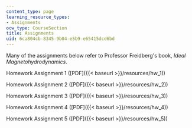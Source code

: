 ```yaml
---
content_type: page
learning_resource_types:
- Assignments
ocw_type: CourseSection
title: Assignments
uid: 6ca804cb-8345-9b04-e5b9-e65415dcd6bd
---
```


Many of the assignments below refer to Professor Freidberg's book, _Ideal Magnetohydrodynamics_.

Homework Assignment 1 ([PDF]({{< baseurl >}}/resources/hw_1))

Homework Assignment 2 ([PDF]({{< baseurl >}}/resources/hw_2))

Homework Assignment 3 ([PDF]({{< baseurl >}}/resources/hw_3))

Homework Assignment 4 ([PDF]({{< baseurl >}}/resources/hw_4))

Homework Assignment 5 ([PDF]({{< baseurl >}}/resources/hw_5))